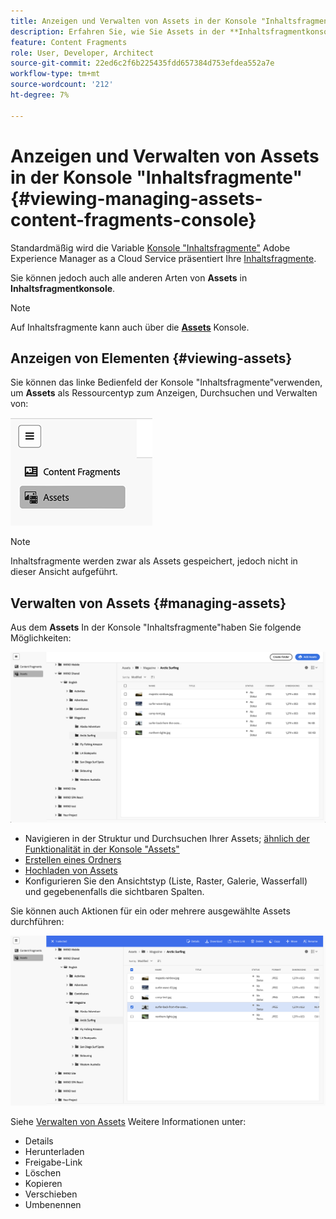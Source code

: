 ```yaml
---
title: Anzeigen und Verwalten von Assets in der Konsole "Inhaltsfragmente"
description: Erfahren Sie, wie Sie Assets in der **Inhaltsfragmentkonsole* von Adobe Experience Manager as a Cloud Service anzeigen und verwalten.
feature: Content Fragments
role: User, Developer, Architect
source-git-commit: 22ed6c2f6b225435fdd657384d753efdea552a7e
workflow-type: tm+mt
source-wordcount: '212'
ht-degree: 7%

---
```


# Anzeigen und Verwalten von Assets in der Konsole &quot;Inhaltsfragmente&quot; {#viewing-managing-assets-content-fragments-console}

Standardmäßig wird die Variable [Konsole &quot;Inhaltsfragmente&quot;](/help/sites-cloud/administering/content-fragments/managing.md#content-fragments-console) Adobe Experience Manager as a Cloud Service präsentiert Ihre [Inhaltsfragmente](/help/sites-cloud/administering/content-fragments/overview.md).

Sie können jedoch auch alle anderen Arten von **Assets** in **Inhaltsfragmentkonsole**.

>[!NOTE]
>
>Auf Inhaltsfragmente kann auch über die **[Assets](/help/assets/overview.md)** Konsole.

## Anzeigen von Elementen {#viewing-assets}

Sie können das linke Bedienfeld der Konsole &quot;Inhaltsfragmente&quot;verwenden, um  **Assets** als Ressourcentyp zum Anzeigen, Durchsuchen und Verwalten von:

![Konsole &quot;Inhaltsfragmente&quot;- Navigation](/help/sites-cloud/administering/content-fragments/assets/cf-console-assets-navigation.png)

>[!NOTE]
>
>Inhaltsfragmente werden zwar als Assets gespeichert, jedoch nicht in dieser Ansicht aufgeführt.

## Verwalten von Assets {#managing-assets}

Aus dem **Assets** In der Konsole &quot;Inhaltsfragmente&quot;haben Sie folgende Möglichkeiten:

![Inhaltsfragmentkonsole - Asset durchsuchen](/help/sites-cloud/administering/content-fragments/assets/cf-console-assets-browse.png)

* Navigieren in der Struktur und Durchsuchen Ihrer Assets; [ähnlich der Funktionalität in der Konsole &quot;Assets&quot;](/help/assets/navigate-assets-view.md)
* [Erstellen eines Ordners](/help/assets/manage-digital-assets.md#creating-folders)
* [Hochladen von Assets](/help/assets/add-delete-assets-view.md)
* Konfigurieren Sie den Ansichtstyp (Liste, Raster, Galerie, Wasserfall) und gegebenenfalls die sichtbaren Spalten.

Sie können auch Aktionen für ein oder mehrere ausgewählte Assets durchführen:

![Inhaltsfragmentkonsole - Aktionen für ausgewählte Assets](/help/sites-cloud/administering/content-fragments/assets/cf-console-assets-actions.png)

Siehe [Verwalten von Assets](/help/assets/manage-organize-assets-view.md) Weitere Informationen unter:

* Details
* Herunterladen
* Freigabe-Link
* Löschen
* Kopieren
* Verschieben
* Umbenennen
